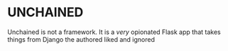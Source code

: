 
# UNCHAINED

Unchained is not a framework. It is a _very_ opionated Flask app that takes things from Django the authored liked and ignored  
